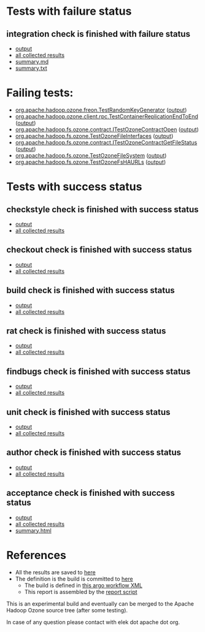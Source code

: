 # Tests with failure status

## integration check is finished with failure status

   * [output](https://raw.githubusercontent.com/elek/ozone-ci/master/pr/pr-hdds-1054-s6xkv/integration/output.log)
   * [all collected results](https://github.com/elek/ozone-ci/tree/master/pr/pr-hdds-1054-s6xkv/integration)
   * [summary.md](https://github.com/elek/ozone-ci/tree/master/pr/pr-hdds-1054-s6xkv/integration/summary.md)
   * [summary.txt](https://github.com/elek/ozone-ci/tree/master/pr/pr-hdds-1054-s6xkv/integration/summary.txt)

# Failing tests: 

 * [org.apache.hadoop.ozone.freon.TestRandomKeyGenerator](hadoop-ozone/tools/org.apache.hadoop.ozone.freon.TestRandomKeyGenerator.txt) ([output](hadoop-ozone/tools/org.apache.hadoop.ozone.freon.TestRandomKeyGenerator-output.txt/))
 * [org.apache.hadoop.ozone.client.rpc.TestContainerReplicationEndToEnd](hadoop-ozone/integration-test/org.apache.hadoop.ozone.client.rpc.TestContainerReplicationEndToEnd.txt) ([output](hadoop-ozone/integration-test/org.apache.hadoop.ozone.client.rpc.TestContainerReplicationEndToEnd-output.txt/))
 * [org.apache.hadoop.fs.ozone.contract.ITestOzoneContractOpen](hadoop-ozone/ozonefs/org.apache.hadoop.fs.ozone.contract.ITestOzoneContractOpen.txt) ([output](hadoop-ozone/ozonefs/org.apache.hadoop.fs.ozone.contract.ITestOzoneContractOpen-output.txt/))
 * [org.apache.hadoop.fs.ozone.TestOzoneFileInterfaces](hadoop-ozone/ozonefs/org.apache.hadoop.fs.ozone.TestOzoneFileInterfaces.txt) ([output](hadoop-ozone/ozonefs/org.apache.hadoop.fs.ozone.TestOzoneFileInterfaces-output.txt/))
 * [org.apache.hadoop.fs.ozone.contract.ITestOzoneContractGetFileStatus](hadoop-ozone/ozonefs/org.apache.hadoop.fs.ozone.contract.ITestOzoneContractGetFileStatus.txt) ([output](hadoop-ozone/ozonefs/org.apache.hadoop.fs.ozone.contract.ITestOzoneContractGetFileStatus-output.txt/))
 * [org.apache.hadoop.fs.ozone.TestOzoneFileSystem](hadoop-ozone/ozonefs/org.apache.hadoop.fs.ozone.TestOzoneFileSystem.txt) ([output](hadoop-ozone/ozonefs/org.apache.hadoop.fs.ozone.TestOzoneFileSystem-output.txt/))
 * [org.apache.hadoop.fs.ozone.TestOzoneFsHAURLs](hadoop-ozone/ozonefs/org.apache.hadoop.fs.ozone.TestOzoneFsHAURLs.txt) ([output](hadoop-ozone/ozonefs/org.apache.hadoop.fs.ozone.TestOzoneFsHAURLs-output.txt/))


# Tests with success status

## checkstyle check is finished with success status

   * [output](https://raw.githubusercontent.com/elek/ozone-ci/master/pr/pr-hdds-1054-s6xkv/checkstyle/output.log)
   * [all collected results](https://github.com/elek/ozone-ci/tree/master/pr/pr-hdds-1054-s6xkv/checkstyle)


## checkout check is finished with success status

   * [output](https://raw.githubusercontent.com/elek/ozone-ci/master/pr/pr-hdds-1054-s6xkv/checkout/output.log)
   * [all collected results](https://github.com/elek/ozone-ci/tree/master/pr/pr-hdds-1054-s6xkv/checkout)


## build check is finished with success status

   * [output](https://raw.githubusercontent.com/elek/ozone-ci/master/pr/pr-hdds-1054-s6xkv/build/output.log)
   * [all collected results](https://github.com/elek/ozone-ci/tree/master/pr/pr-hdds-1054-s6xkv/build)


## rat check is finished with success status

   * [output](https://raw.githubusercontent.com/elek/ozone-ci/master/pr/pr-hdds-1054-s6xkv/rat/output.log)
   * [all collected results](https://github.com/elek/ozone-ci/tree/master/pr/pr-hdds-1054-s6xkv/rat)


## findbugs check is finished with success status

   * [output](https://raw.githubusercontent.com/elek/ozone-ci/master/pr/pr-hdds-1054-s6xkv/findbugs/output.log)
   * [all collected results](https://github.com/elek/ozone-ci/tree/master/pr/pr-hdds-1054-s6xkv/findbugs)


## unit check is finished with success status

   * [output](https://raw.githubusercontent.com/elek/ozone-ci/master/pr/pr-hdds-1054-s6xkv/unit/output.log)
   * [all collected results](https://github.com/elek/ozone-ci/tree/master/pr/pr-hdds-1054-s6xkv/unit)


## author check is finished with success status

   * [output](https://raw.githubusercontent.com/elek/ozone-ci/master/pr/pr-hdds-1054-s6xkv/author/output.log)
   * [all collected results](https://github.com/elek/ozone-ci/tree/master/pr/pr-hdds-1054-s6xkv/author)


## acceptance check is finished with success status

   * [output](https://raw.githubusercontent.com/elek/ozone-ci/master/pr/pr-hdds-1054-s6xkv/acceptance/output.log)
   * [all collected results](https://github.com/elek/ozone-ci/tree/master/pr/pr-hdds-1054-s6xkv/acceptance)
   * [summary.html](https://elek.github.io/ozone-ci/pr/pr-hdds-1054-s6xkv/acceptance/summary.html)




# References

 * All the results are saved to [here](https://github.com/elek/ozone-ci/tree/master/pr/pr-hdds-1054-s6xkv/)
 * The definition is the build is committed to [here](https://github.com/elek/argo-ozone)
    * The build is defined in [this argo workflow XML](https://github.com/elek/argo-ozone/blob/master/ozone-build.yaml)
    * This report is assembled by the [report script](https://github.com/elek/argo-ozone/blob/master/scripts/report.sh)

This is an experimental build and eventually can be merged to the Apache Hadoop Ozone source tree (after some testing).

In case of any question please contact with elek dot apache dot org.
